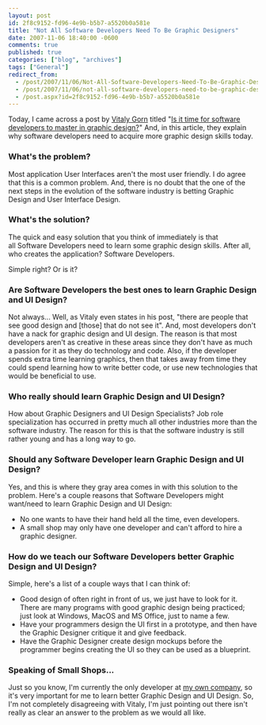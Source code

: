 ```yaml
---
layout: post
id: 2f8c9152-fd96-4e9b-b5b7-a5520b0a581e
title: "Not All Software Developers Need To Be Graphic Designers"
date: 2007-11-06 18:40:00 -0600
comments: true
published: true
categories: ["blog", "archives"]
tags: ["General"]
redirect_from: 
  - /post/2007/11/06/Not-All-Software-Developers-Need-To-Be-Graphic-Designers
  - /post/2007/11/06/not-all-software-developers-need-to-be-graphic-designers
  - /post.aspx?id=2f8c9152-fd96-4e9b-b5b7-a5520b0a581e
---
```

<!-- more -->
<P>Today, I came across a post by <A href="http://vitalygorn.com/">Vitaly Gorn</A>&nbsp;titled "<A href="http://vitalygorn.com/blog/post/2007/11/Is-it-time-for-software-developers-to-master-in-graphic-design.aspx">Is it time for software developers to master in graphic design?</A>" And, in this article, they explain why software developers need to acquire more graphic design skills today.</P>
<H3>What's the problem?</H3>
<P>Most application User Interfaces aren't the most user friendly. I do agree that this is a common problem. And, there is no doubt that the one of the next steps in the evolution of the&nbsp;software industry is betting Graphic Design and User Interface Design.</P>
<H3>What's the solution?</H3>
<P>The quick and easy solution that you think of immediately is that all&nbsp;Software Developers&nbsp;need to learn some graphic design skills. After all, who creates the application? Software Developers.</P>
<P>Simple right? Or is it?</P>
<H3>Are Software Developers the best&nbsp;ones to learn Graphic Design and UI Design?</H3>
<P>Not always... Well, as Vitaly even states in his post, "there are people that see good design and [those] that do not see it". And, most developers don't have a nack for graphic design and UI design. The reason is that most developers aren't as creative in these areas since they don't have as much a passion for it as they do technology and code. Also, if the developer spends extra time learning graphics, then that takes away from time they could spend learning how to write better code, or use new technologies that would be beneficial to use.</P>
<H3>Who really should learn Graphic Design and UI Design?</H3>
<P>How about Graphic Designers and UI Design Specialists? Job role specialization has occurred in pretty much all other industries more than the software industry. The reason for this is that the software industry is still rather young and has a long way to go.</P>
<H3>Should any Software Developer learn Graphic Design and UI Design?</H3>
<P>Yes, and this is where they gray area comes in with this solution to the problem. Here's a couple reasons that Software Developers might want/need to learn Graphic Design and UI Design:</P>
<UL>
<LI>No one wants to have their hand held all the time, even developers.</LI>
<LI>A small shop may only have one developer and can't afford to hire a graphic designer.</LI></UL>
<H3>How do we teach our Software Developers better Graphic Design and UI Design?</H3>
<P>Simple, here's a list of a couple ways that I can think of:</P>
<UL>
<LI>Good design of often right in front of us, we just have to look for it. There are many programs with good&nbsp;graphic design being practiced; just look at Windows, MacOS and MS Office, just to name a few.</LI>
<LI>Have your programmers design the UI first in a prototype, and then have the Graphic Designer critique it and give feedback.</LI>
<LI>Have the Graphic Designer create design mockups before the programmer begins creating the UI so they can be used as a blueprint.</LI></UL>
<H3>Speaking of Small Shops...</H3>
<P>Just so you know, I'm currently the only developer at <A href="http://simplovation.com/">my own company</A>, so it's very important for me to learn better Graphic Design and UI Design. So, I'm not completely disagreeing with Vitaly, I'm just pointing out there isn't really as clear an answer to the problem as we would all like.</P>
